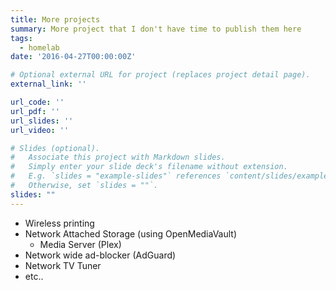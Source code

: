 ```yaml
---
title: More projects
summary: More project that I don't have time to publish them here
tags:
  - homelab
date: '2016-04-27T00:00:00Z'

# Optional external URL for project (replaces project detail page).
external_link: ''

url_code: ''
url_pdf: ''
url_slides: ''
url_video: ''

# Slides (optional).
#   Associate this project with Markdown slides.
#   Simply enter your slide deck's filename without extension.
#   E.g. `slides = "example-slides"` references `content/slides/example-slides.md`.
#   Otherwise, set `slides = ""`.
slides: ""
---
```


* Wireless printing
* Network Attached Storage (using OpenMediaVault)
  * Media Server (Plex)
* Network wide ad-blocker (AdGuard)
* Network TV Tuner
* etc..